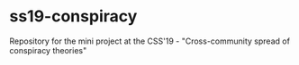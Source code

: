 # ss19-conspiracy
Repository for the mini project at the CSS'19 - "Cross-community spread of conspiracy theories"
